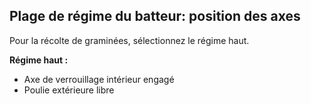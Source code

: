 ## Plage de régime du batteur: position des axes

Pour la récolte de graminées, sélectionnez le régime haut. 

**Régime haut :**
* Axe de verrouillage intérieur engagé
* Poulie extérieure libre
        